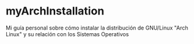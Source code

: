 # myArchInstallation
Mi guía personal sobre cómo instalar la distribución de GNU/Linux "Arch Linux" y su relación con los Sistemas Operativos
